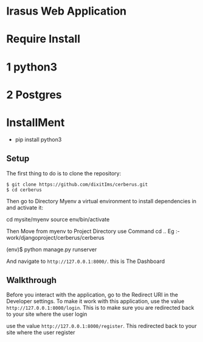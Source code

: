 # Irasus Web Application

# Require Install

# 1 python3
# 2 Postgres

# InstallMent

- pip install python3


## Setup

The first thing to do is to clone the repository:

```
$ git clone https://github.com/dixitIms/cerberus.git
$ cd cerberus

```

Then go to Directory Myenv a virtual environment to install dependencies in and activate it:

cd mysite/myenv
source env/bin/activate

Then Move from myenv to Project Directory
    use Command cd .. 
    Eg :- work/djangoproject/cerberus/cerberus

(env)$ python manage.py runserver

And navigate to `http://127.0.0.1:8000/`. this is The Dashboard

## Walkthrough

Before you interact with the application, go to 
the Redirect URI in the Developer settings. To make it work with this
application, use the value `http://127.0.0.1:8000/login`. This is to
make sure you are redirected back to your site where the user login


use the value `http://127.0.0.1:8000/register`. This redirected back to your site where the user register
